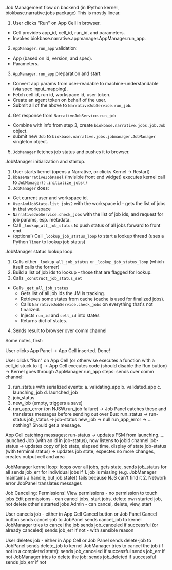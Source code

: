 Job Management flow on backend (in IPython kernel, biokbase.narrative.jobs package)
This is mostly linear.
1. User clicks "Run" on App Cell in browser.
  * Cell provides app_id, cell_id, run_id, and parameters.
  * Invokes biokbase.narrative.appmanager.AppManager.run_app.
2. `AppManager.run_app` validation:
  * App (based on id, version, and spec).
  * Parameters.
3. `AppManager.run_app` preparation and start:
  * Convert app params from user-readable to machine-understandable (via spec input_mapping).
  * Fetch cell id, run id, workspace id, user token.
  * Create an agent token on behalf of the user.
  * Submit all of the above to `NarrativeJobService.run_job`.
4. Get response from `NarrativeJobService.run_job`
  * Combine with info from step 3, create `biokbase.narrative.jobs.job.Job` object.
  * submit new `Job` to `biokbase.narrative.jobs.jobmanager.JobManager` singleton object.
5. `JobManager` fetches job status and pushes it to browser.

JobManager initialization and startup.
1. User starts kernel (opens a Narrative, or clicks Kernel -> Restart)
2. `kbaseNarrativeJobPanel` (invisible front end widget) executes kernel call to `JobManager().initialize_jobs()`
3. `JobManager` does:
  * Get current user and workspace id.
  * `UserAndJobState.list_jobs2` with the workspace id - gets the list of jobs in that workspace
  * `NarrativeJobService.check_jobs` with the list of job ids, and request for job params, esp. metadata.
  * Call `_lookup_all_job_status` to push status of all jobs forward to front end.
  * (optional) Call `_lookup_job_status_loop` to start a lookup thread (uses a Python `Timer` to lookup job status)

JobManager status lookup loop.
1. Calls either `_lookup_all_job_status` or `_lookup_job_status_loop` (which itself calls the former)
2. Build a list of job ids to lookup - those that are flagged for lookup.
3. Calls `_construct_job_status_set`
  * Calls `_get_all_job_states`
    * Gets list of all job ids the JM is tracking.
    * Retrieves some states from cache (cache is used for finalized jobs).
    * Calls `NarrativeJobService.check_jobs` on everything that's not finalized.
    * Injects `run_id` and `cell_id` into states
    * Returns dict of states.
4. Sends result to browser over comm channel




Some notes, first:

User clicks App Panel -> App Cell inserted. Done!

User clicks "Run" on App Cell (or otherwise executes a function with a cell_id stuck to it) ->
App Cell executes code (should disable the Run button) ->
Kernel goes through AppManager.run_app steps:
  sends over comm channel:
  1. run_status with serialized events:
    a. validating_app
    b. validated_app
    c. launching_job
    d. launched_job
  2. job_status
  3. new_job (empty, triggers a save)
  4. run_app_error (on NJSW.run_job failure)
->
Job Panel catches these and translates messages before sending out over Bus:
  run_status -> run-status
  job_status -> job-status
  new_job -> null
  run_app_error -> ... nothing? Should get a message.

App Cell catching messages:
run-status -> updates FSM from launching..... launched Job (with an id in job-status), now listens to jobId channel
job-status -> updates copy of job state, elapsed time, display of state
job-status (with terminal status) -> updates job state, expectes no more changes, creates output cell and area

JobManager kernel loop:
  loops over all jobs, gets state, sends job_status for all
  sends job_err for individual jobs if 
    1. job is missing (e.g. JobManager maintains a handle, but job.state() fails because NJS can't find it
    2. Network error
  JobPanel translates messages

Job Canceling:
Permissions!
  View permissions - no permission to touch jobs
  Edit permissions - can cancel jobs, start jobs, delete own started job, not delete other's started jobs
  Admin - can cancel, delete, view, start

User cancels job - either in App Cell Cancel button or Job Panel Cancel button
  sends cancel-job to JobPanel
  sends cancel_job to kernel
  JobManager tries to cancel the job
    sends job_canceled if successful (or already canceled)
    sends job_err if not - with sensible reason

User deletes job - either in App Cell or Job Panel
  sends delete-job to JobPanel
  sends delete_job to kernel
  JobManager tries to cancel the job (if not in a completed state):
    sends job_canceled if successful
    sends job_err if not
  JobManager tries to delete the job:
    sends job_deleted if successful
    sends job_err if not
